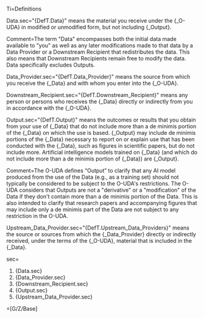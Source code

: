 Ti=Definitions

Data.sec="{DefT.Data}" means the material you receive under the {_O-UDA} in modified or unmodified form, but not including {_Output}.

Comment=The term "Data" encompasses both the initial data made available to "you" as well as any later modifications made to that data by a Data Provider or a Downstream Recipient that redistributes the data. This also means that Downstream Recipients remain free to modify the data. Data specifically excludes Outputs.

Data_Provider.sec="{DefT.Data_Provider}" means the source from which you receive the {_Data} and with whom you enter into the {_O-UDA}.

Downstream_Recipient.sec="{DefT.Downstream_Recipient}" means any person or persons who receives the {_Data} directly or indirectly from you in accordance with the {_O-UDA}.

Output.sec="{DefT.Output}" means the outcomes or results that you obtain from your use of {_Data} that do not include more than a de minimis portion of the {_Data} on which the use is based.  {_Output} may include de minimis portions of the {_Data} necessary to report on or explain use that has been conducted with the {_Data}, such as figures in scientific papers, but do not include more.  Artificial intelligence models trained on {_Data} (and which do not include more than a de minimis portion of {_Data}) are {_Output}.

Comment=The O-UDA defines “Output” to clarify that any AI model produced from the use of the Data (e.g., as a training set) should not typically be considered to be subject to the O-UDA's restrictions. The O-UDA considers that Outputs are not a "derivative" or a "modification" of the Data if they don't contain more than a de minimis portion of the Data. This is also intended to clarify that research papers and accompanying figures that may include only a de minimis part of the Data are not subject to any restriction in the O-UDA.

Upstream_Data_Provider.sec="{DefT.Upstream_Data_Providers}" means the source or sources from which the {_Data_Provider} directly or indirectly received, under the terms of the {_O-UDA}, material that is included in the {_Data}.

sec=<ol><li>{Data.sec}</li><li>{Data_Provider.sec}</li><li>{Downstream_Recipient.sec}</li><li>{Output.sec}</li><li>{Upstream_Data_Provider.sec}</li></ol>

=[G/Z/Base]

